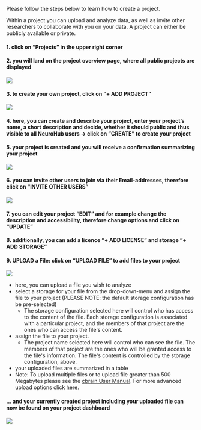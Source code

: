 Please follow the steps below to learn how to create a project.


Within a project you can upload and analyze data, as well as invite other researchers to collaborate with you on your data. 
A project can either be publicly available or private.

#### 1. click on “**Projects**” in the upper right corner 

#### 2. you will land on the project overview page, where all public projects are displayed 

![](https://github.com/neurohub/neurohub_documentation/blob/master/images/project_dashboard.png)

#### 3. to create your own project, click on “**+ ADD PROJECT**”  

![](https://github.com/neurohub/neurohub_documentation/blob/master/images/add_project2.png)

#### 4. here, you can create and describe your project, enter your project’s name, a short description and decide, whether it should public and thus visible to all NeuroHub users → click on “****CREATE****” to create your project 

#### 5. your project is created and you will receive a confirmation summarizing your project

![](https://github.com/neurohub/neurohub_documentation/blob/master/images/project_success.png)


#### 6. you can invite other users to join via their Email-addresses, therefore click on “INVITE OTHER USERS”

![](https://github.com/neurohub/neurohub_documentation/blob/master/images/project_invite.png)

#### 7. you can edit your project “**EDIT**” and for example change the description and accessibility, therefore change options and click on “UPDATE”

#### 8. additionally, you can add a licence “**+ ADD LICENSE**” and storage “**+ ADD STORAGE**” 


#### 9. **UPLOAD** a File: click on “UPLOAD FILE” to add files to your project

![](https://github.com/neurohub/neurohub_documentation/blob/master/images/upload_1eng.png)
   * here, you can upload a file you wish to analyze
   * select a storage for your file from the drop-down-menu and assign the file to your project (PLEASE NOTE: the default storage configuration has be pre-selected)
     * The storage configuration selected here will control who has access to the content of the file. Each storage configuration is associated with a particular project, and the members of that project are the ones who can access the file's content.
   * assign the file to your project.
     * The project name selected here will control who can see the file. The members of that project are the ones who will be granted access to the file's information. The file's content is controlled by the storage configuration, above.
   * your uploaded files are summarized in a table
   * Note: To upload multiple files or to upload file greater than 500 Megabytes please see the [cbrain User Manual](https://portal.cbrain.mcgill.ca//doc/manual/manual.html). For more advanced upload options click [here](https://portal.neurohub.ca/userfiles).

#### … and your currently created project including your uploaded file can now be found on your project dashboard

![](https://github.com/neurohub/neurohub_documentation/blob/master/images/project_dashboard_test.png)



